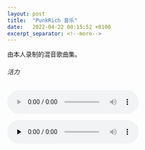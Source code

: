 ```yaml
---
layout: post
title:  "PunkRich 音乐"
date:   2022-04-22 00:15:52 +0100
excerpt_separator: <!--more-->
---
```


由本人录制的混音歌曲集。

<!--more-->

###### 活力

<audio
        controls
        src="../assets/audio/pr01.wav">
            Your browser does not support the
            <code>audio</code> element.
    </audio>


<audio id="audio" controls="" preload="none">
      <source id="wav" src="../assets/audio/pr01.wav">
</audio>

